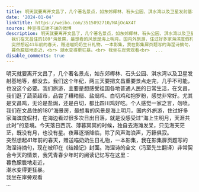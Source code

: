 ```yaml
---
title: 明天就要离开文昌了，几个著名景点，如东郊椰林、石头公园、淇水湾以及卫星发射基地等，都没去。我们这个年纪，两三天要把文昌重要景点走完，几乎不可能，也没这...
date: '2024-01-04'
linkTitle: https://weibo.com/3515092710/NAjOcAX4T
source: 种豆得瓜谢不谦的微博
description: 明天就要离开文昌了，几个著名景点，如东郊椰林、石头公园、淇水湾以及卫星发射基地等，都没去。我们这个年纪，两三天要把文昌重要景点走完，几乎不可能，也没这个必要。我们旅游，主要是想感受祖国各地普通人民的日常生活，在文昌，我们逛了蔬菜超市，品尝了糟粕醋、盐焗鸡、白切鸡和抱罗粉，感觉非常好。尤其是文昌鸡，无论是盐焗，还是白切，都比四川鸡好吃。个人感觉一家之言，勿喷。<br>
  我们在文昌住的180°海景房，最想看的风景是海上明月。国内外旅游，住过好多家海滨度假村，在海边看过很多次日出日落，就是没感受过“海上生明月，天涯共此时”的意境。今天落日西沉、薄暮冥冥的时候，独自去海滩发呆，只见海天茫茫，既没有月，也没有星。夜幕逐渐降临，除了风声海浪声，万籁俱寂。<br>
  突然想起41年前的春天，赠送喵奶奶生日礼物，一本影集，我在影集扉页题写的海涅诗摘句，现在被印在《结婚记》封面。海涅诗的全文（冯至先生翻译）非常契合今天的情景，我凭青春少年时的阅读记忆写在这里：<br>
  暮色朦胧地走近，<br> 潮水变得更狂暴。<br> 我坐在岸旁观看<br>  ...
disable_comments: true
---
```

明天就要离开文昌了，几个著名景点，如东郊椰林、石头公园、淇水湾以及卫星发射基地等，都没去。我们这个年纪，两三天要把文昌重要景点走完，几乎不可能，也没这个必要。我们旅游，主要是想感受祖国各地普通人民的日常生活，在文昌，我们逛了蔬菜超市，品尝了糟粕醋、盐焗鸡、白切鸡和抱罗粉，感觉非常好。尤其是文昌鸡，无论是盐焗，还是白切，都比四川鸡好吃。个人感觉一家之言，勿喷。<br> 我们在文昌住的180°海景房，最想看的风景是海上明月。国内外旅游，住过好多家海滨度假村，在海边看过很多次日出日落，就是没感受过“海上生明月，天涯共此时”的意境。今天落日西沉、薄暮冥冥的时候，独自去海滩发呆，只见海天茫茫，既没有月，也没有星。夜幕逐渐降临，除了风声海浪声，万籁俱寂。<br> 突然想起41年前的春天，赠送喵奶奶生日礼物，一本影集，我在影集扉页题写的海涅诗摘句，现在被印在《结婚记》封面。海涅诗的全文（冯至先生翻译）非常契合今天的情景，我凭青春少年时的阅读记忆写在这里：<br> 暮色朦胧地走近，<br> 潮水变得更狂暴。<br> 我坐在岸旁观看<br>  ...